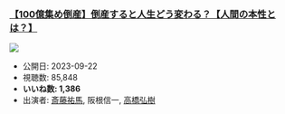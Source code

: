 ### [【100億集め倒産】倒産すると人生どう変わる？【人間の本性とは？】](https://www.youtube.com/watch?v=He1S2WOzoGc)
[![](https://img.youtube.com/vi/He1S2WOzoGc/sddefault.jpg)](https://www.youtube.com/watch?v=He1S2WOzoGc)
-   公開日: 2023-09-22
-   視聴数: 85,848
-   **いいね数: 1,386**
-   出演者: [斎藤祐馬](/rehacq_fan/people/斎藤祐馬 "wikilink"), 阪根信一, [高橋弘樹](/rehacq_fan/people/高橋弘樹 "wikilink")
